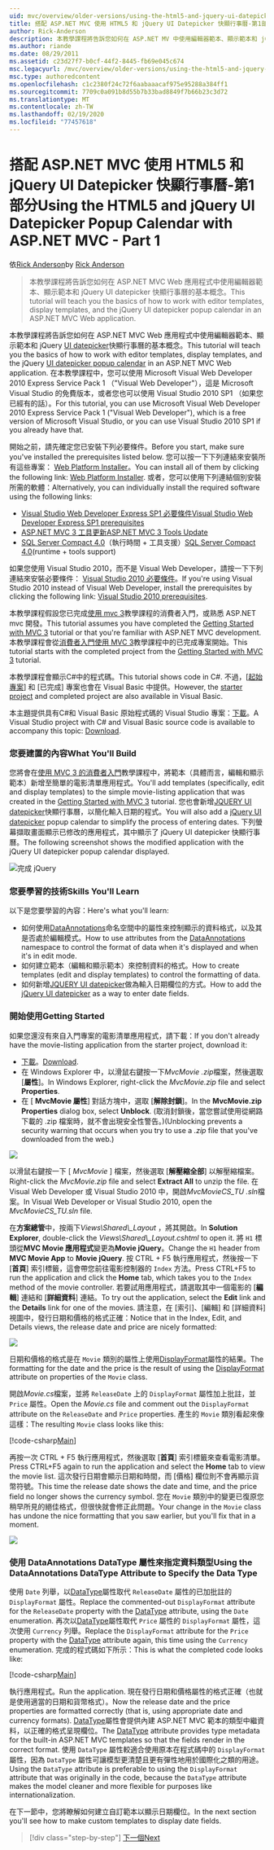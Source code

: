 ```yaml
---
uid: mvc/overview/older-versions/using-the-html5-and-jquery-ui-datepicker-popup-calendar-with-aspnet-mvc/using-the-html5-and-jquery-ui-datepicker-popup-calendar-with-aspnet-mvc-part-1
title: 搭配 ASP.NET MVC 使用 HTML5 和 jQuery UI Datepicker 快顯行事曆-第1部分 |Microsoft Docs
author: Rick-Anderson
description: 本教學課程將告訴您如何在 ASP.NET MV 中使用編輯器範本、顯示範本和 jQuery UI datepicker 快顯行事曆的基本概念。
ms.author: riande
ms.date: 08/29/2011
ms.assetid: c23d27f7-b0cf-44f2-8445-fb69e045c674
msc.legacyurl: /mvc/overview/older-versions/using-the-html5-and-jquery-ui-datepicker-popup-calendar-with-aspnet-mvc/using-the-html5-and-jquery-ui-datepicker-popup-calendar-with-aspnet-mvc-part-1
msc.type: authoredcontent
ms.openlocfilehash: c1c2380f24c72f6aabaaacaf975e95288a384ff1
ms.sourcegitcommit: 7709c0a091b8d55b7b33bad8849f7b66b23c3d72
ms.translationtype: MT
ms.contentlocale: zh-TW
ms.lasthandoff: 02/19/2020
ms.locfileid: "77457618"
---
```

# <a name="using-the-html5-and-jquery-ui-datepicker-popup-calendar-with-aspnet-mvc---part-1"></a><span data-ttu-id="c6188-103">搭配 ASP.NET MVC 使用 HTML5 和 jQuery UI Datepicker 快顯行事曆-第1部分</span><span class="sxs-lookup"><span data-stu-id="c6188-103">Using the HTML5 and jQuery UI Datepicker Popup Calendar with ASP.NET MVC - Part 1</span></span>

<span data-ttu-id="c6188-104">依[Rick Anderson](https://twitter.com/RickAndMSFT)</span><span class="sxs-lookup"><span data-stu-id="c6188-104">by [Rick Anderson](https://twitter.com/RickAndMSFT)</span></span>

> <span data-ttu-id="c6188-105">本教學課程將告訴您如何在 ASP.NET MVC Web 應用程式中使用編輯器範本、顯示範本和 jQuery UI datepicker 快顯行事曆的基本概念。</span><span class="sxs-lookup"><span data-stu-id="c6188-105">This tutorial will teach you the basics of how to work with editor templates, display templates, and the jQuery UI datepicker popup calendar in an ASP.NET MVC Web application.</span></span>

<span data-ttu-id="c6188-106">本教學課程將告訴您如何在 ASP.NET MVC Web 應用程式中使用編輯器範本、顯示範本和 jQuery [UI datepicker](http://plugins.jquery.com/project/datepicker)快顯行事曆的基本概念。</span><span class="sxs-lookup"><span data-stu-id="c6188-106">This tutorial will teach you the basics of how to work with editor templates, display templates, and the jQuery [UI datepicker popup calendar](http://plugins.jquery.com/project/datepicker) in an ASP.NET MVC Web application.</span></span> <span data-ttu-id="c6188-107">在本教學課程中，您可以使用 Microsoft Visual Web Developer 2010 Express Service Pack 1 （&quot;Visual Web Developer&quot;），這是 Microsoft Visual Studio 的免費版本，或者您也可以使用 Visual Studio 2010 SP1 （如果您已經有的話）。</span><span class="sxs-lookup"><span data-stu-id="c6188-107">For this tutorial, you can use Microsoft Visual Web Developer 2010 Express Service Pack 1 (&quot;Visual Web Developer&quot;), which is a free version of Microsoft Visual Studio, or you can use Visual Studio 2010 SP1 if you already have that.</span></span>

<span data-ttu-id="c6188-108">開始之前，請先確定您已安裝下列必要條件。</span><span class="sxs-lookup"><span data-stu-id="c6188-108">Before you start, make sure you've installed the prerequisites listed below.</span></span> <span data-ttu-id="c6188-109">您可以按一下下列連結來安裝所有這些專案： [Web Platform Installer](https://www.microsoft.com/web/gallery/install.aspx?appid=VWD2010SP1Pack)。</span><span class="sxs-lookup"><span data-stu-id="c6188-109">You can install all of them by clicking the following link: [Web Platform Installer](https://www.microsoft.com/web/gallery/install.aspx?appid=VWD2010SP1Pack).</span></span> <span data-ttu-id="c6188-110">或者，您可以使用下列連結個別安裝所需的軟體：</span><span class="sxs-lookup"><span data-stu-id="c6188-110">Alternatively, you can individually install the required software using the following links:</span></span>

- [<span data-ttu-id="c6188-111">Visual Studio Web Developer Express SP1 必要條件</span><span class="sxs-lookup"><span data-stu-id="c6188-111">Visual Studio Web Developer Express SP1 prerequisites</span></span>](https://www.microsoft.com/web/gallery/install.aspx?appid=VWD2010SP1Pack)
- [<span data-ttu-id="c6188-112">ASP.NET MVC 3 工具更新</span><span class="sxs-lookup"><span data-stu-id="c6188-112">ASP.NET MVC 3 Tools Update</span></span>](https://www.microsoft.com/web/gallery/install.aspx?appsxml=&amp;appid=MVC3)
- <span data-ttu-id="c6188-113">[SQL Server Compact 4.0](https://www.microsoft.com/web/gallery/install.aspx?appid=SQLCE;SQLCEVSTools_4_0)（執行時間 + 工具支援）</span><span class="sxs-lookup"><span data-stu-id="c6188-113">[SQL Server Compact 4.0](https://www.microsoft.com/web/gallery/install.aspx?appid=SQLCE;SQLCEVSTools_4_0)(runtime + tools support)</span></span>

<span data-ttu-id="c6188-114">如果您使用 Visual Studio 2010，而不是 Visual Web Developer，請按一下下列連結來安裝必要條件： [Visual Studio 2010 必要條件](https://www.microsoft.com/web/gallery/install.aspx?appsxml=&amp;appid=VS2010SP1Pack)。</span><span class="sxs-lookup"><span data-stu-id="c6188-114">If you're using Visual Studio 2010 instead of Visual Web Developer, install the prerequisites by clicking the following link: [Visual Studio 2010 prerequisites](https://www.microsoft.com/web/gallery/install.aspx?appsxml=&amp;appid=VS2010SP1Pack).</span></span>

<span data-ttu-id="c6188-115">本教學課程假設您已完成[使用 mvc 3](../getting-started-with-aspnet-mvc3/cs/intro-to-aspnet-mvc-3.md)教學課程的消費者入門，或熟悉 ASP.NET mvc 開發。</span><span class="sxs-lookup"><span data-stu-id="c6188-115">This tutorial assumes you have completed the [Getting Started with MVC 3](../getting-started-with-aspnet-mvc3/cs/intro-to-aspnet-mvc-3.md) tutorial or that you're familiar with ASP.NET MVC development.</span></span> <span data-ttu-id="c6188-116">本教學課程會從[消費者入門使用 MVC 3](../getting-started-with-aspnet-mvc3/cs/intro-to-aspnet-mvc-3.md)教學課程中的已完成專案開始。</span><span class="sxs-lookup"><span data-stu-id="c6188-116">This tutorial starts with the completed project from the [Getting Started with MVC 3](../getting-started-with-aspnet-mvc3/cs/intro-to-aspnet-mvc-3.md) tutorial.</span></span>

<span data-ttu-id="c6188-117">本教學課程會顯示C#中的程式碼。</span><span class="sxs-lookup"><span data-stu-id="c6188-117">This tutorial shows code in C#.</span></span> <span data-ttu-id="c6188-118">不過，[[起始專案](https://archive.msdn.microsoft.com/Project/Download/FileDownload.aspx?ProjectName=aspnetmvcsamples&amp;DownloadId=15800)] 和 [已完成] 專案也會在 Visual Basic 中提供。</span><span class="sxs-lookup"><span data-stu-id="c6188-118">However, the [starter project](https://archive.msdn.microsoft.com/Project/Download/FileDownload.aspx?ProjectName=aspnetmvcsamples&amp;DownloadId=15800) and completed project are also available in Visual Basic.</span></span>

<span data-ttu-id="c6188-119">本主題提供具有C#和 Visual Basic 原始程式碼的 Visual Studio 專案：[下載](https://archive.msdn.microsoft.com/Project/Download/FileDownload.aspx?ProjectName=aspnetmvcsamples&amp;DownloadId=15800)。</span><span class="sxs-lookup"><span data-stu-id="c6188-119">A Visual Studio project with C# and Visual Basic source code is available to accompany this topic: [Download](https://archive.msdn.microsoft.com/Project/Download/FileDownload.aspx?ProjectName=aspnetmvcsamples&amp;DownloadId=15800).</span></span>

### <a name="what-youll-build"></a><span data-ttu-id="c6188-120">您要建置的內容</span><span class="sxs-lookup"><span data-stu-id="c6188-120">What You'll Build</span></span>

<span data-ttu-id="c6188-121">您將會在[使用 MVC 3 的消費者入門](../getting-started-with-aspnet-mvc3/cs/intro-to-aspnet-mvc-3.md)教學課程中，將範本（具體而言，編輯和顯示範本）新增至簡單的電影清單應用程式。</span><span class="sxs-lookup"><span data-stu-id="c6188-121">You'll add templates (specifically, edit and display templates) to the simple movie-listing application that was created in the [Getting Started with MVC 3](../getting-started-with-aspnet-mvc3/cs/intro-to-aspnet-mvc-3.md) tutorial.</span></span> <span data-ttu-id="c6188-122">您也會新增[JQUERY UI datepicker](http://jqueryui.com/demos/datepicker/)快顯行事曆，以簡化輸入日期的程式。</span><span class="sxs-lookup"><span data-stu-id="c6188-122">You will also add a [jQuery UI datepicker](http://jqueryui.com/demos/datepicker/) popup calendar to simplify the process of entering dates.</span></span> <span data-ttu-id="c6188-123">下列螢幕擷取畫面顯示已修改的應用程式，其中顯示了 jQuery UI datepicker 快顯行事曆。</span><span class="sxs-lookup"><span data-stu-id="c6188-123">The following screenshot shows the modified application with the jQuery UI datepicker popup calendar displayed.</span></span>

![完成 jQuery](using-the-html5-and-jquery-ui-datepicker-popup-calendar-with-aspnet-mvc-part-1/_static/image1.png)

### <a name="skills-youll-learn"></a><span data-ttu-id="c6188-125">您要學習的技術</span><span class="sxs-lookup"><span data-stu-id="c6188-125">Skills You'll Learn</span></span>

<span data-ttu-id="c6188-126">以下是您要學習的內容：</span><span class="sxs-lookup"><span data-stu-id="c6188-126">Here's what you'll learn:</span></span>

- <span data-ttu-id="c6188-127">如何使用[DataAnnotations](https://msdn.microsoft.com/library/system.componentmodel.dataannotations.aspx)命名空間中的屬性來控制顯示的資料格式，以及其是否處於編輯模式。</span><span class="sxs-lookup"><span data-stu-id="c6188-127">How to use attributes from the [DataAnnotations](https://msdn.microsoft.com/library/system.componentmodel.dataannotations.aspx) namespace to control the format of data when it's displayed and when it's in edit mode.</span></span>
- <span data-ttu-id="c6188-128">如何建立範本（編輯和顯示範本）來控制資料的格式。</span><span class="sxs-lookup"><span data-stu-id="c6188-128">How to create templates (edit and display templates) to control the formatting of data.</span></span>
- <span data-ttu-id="c6188-129">如何新增[JQUERY UI datepicker](http://jqueryui.com/demos/datepicker/)做為輸入日期欄位的方式。</span><span class="sxs-lookup"><span data-stu-id="c6188-129">How to add the [jQuery UI datepicker](http://jqueryui.com/demos/datepicker/) as a way to enter date fields.</span></span>

### <a name="getting-started"></a><span data-ttu-id="c6188-130">開始使用</span><span class="sxs-lookup"><span data-stu-id="c6188-130">Getting Started</span></span>

<span data-ttu-id="c6188-131">如果您還沒有來自入門專案的電影清單應用程式，請下載：</span><span class="sxs-lookup"><span data-stu-id="c6188-131">If you don't already have the movie-listing application from the starter project, download it:</span></span> 

* <span data-ttu-id="c6188-132">[下載](https://code.msdn.microsoft.com/Introduction-to-MVC-3-10d1b098)。</span><span class="sxs-lookup"><span data-stu-id="c6188-132">[Download](https://code.msdn.microsoft.com/Introduction-to-MVC-3-10d1b098).</span></span>
* <span data-ttu-id="c6188-133">在 Windows Explorer 中，以滑鼠右鍵按一下*MvcMovie .zip*檔案，然後選取 [**屬性**]。</span><span class="sxs-lookup"><span data-stu-id="c6188-133">In Windows Explorer, right-click the *MvcMovie.zip* file and select **Properties**.</span></span> 
* <span data-ttu-id="c6188-134">在 [ **MvcMovie 屬性**] 對話方塊中，選取 [**解除封鎖**]。</span><span class="sxs-lookup"><span data-stu-id="c6188-134">In the **MvcMovie.zip Properties** dialog box, select **Unblock**.</span></span> <span data-ttu-id="c6188-135">(取消封鎖後，當您嘗試使用從網路下載的 .zip 檔案時，就不會出現安全性警告。)</span><span class="sxs-lookup"><span data-stu-id="c6188-135">(Unblocking prevents a security warning that occurs when you try to use a *.zip* file that you've downloaded from the web.)</span></span>

![](using-the-html5-and-jquery-ui-datepicker-popup-calendar-with-aspnet-mvc-part-1/_static/image2.png)

<span data-ttu-id="c6188-136">以滑鼠右鍵按一下 [ *MvcMovie* ] 檔案，然後選取 [**解壓縮全部**] 以解壓縮檔案。</span><span class="sxs-lookup"><span data-stu-id="c6188-136">Right-click the *MvcMovie.zip* file and select **Extract All** to unzip the file.</span></span> <span data-ttu-id="c6188-137">在 Visual Web Developer 或 Visual Studio 2010 中，開啟*MvcMovieCS\_TU .sln*檔案。</span><span class="sxs-lookup"><span data-stu-id="c6188-137">In Visual Web Developer or Visual Studio 2010, open the *MvcMovieCS\_TU.sln* file.</span></span>

<span data-ttu-id="c6188-138">在**方案總管**中，按兩下*Views\Shared\\_Layout* ，將其開啟。</span><span class="sxs-lookup"><span data-stu-id="c6188-138">In **Solution Explorer**, double-click the *Views\Shared\\_Layout.cshtml* to open it.</span></span> <span data-ttu-id="c6188-139">將 `H1` 標頭從**MVC Movie 應用程式**變更為**Movie jQuery**。</span><span class="sxs-lookup"><span data-stu-id="c6188-139">Change the `H1` header from **MVC Movie App** to **Movie jQuery**.</span></span> <span data-ttu-id="c6188-140">按 CTRL + F5 執行應用程式，然後按一下 [**首頁**] 索引標籤，這會帶您前往電影控制器的 `Index` 方法。</span><span class="sxs-lookup"><span data-stu-id="c6188-140">Press CTRL+F5 to run the application and click the **Home** tab, which takes you to the `Index` method of the movie controller.</span></span> <span data-ttu-id="c6188-141">若要試用應用程式，請選取其中一個電影的 [**編輯**] 連結和 [**詳細資料**] 連結。</span><span class="sxs-lookup"><span data-stu-id="c6188-141">To try out the application, select the **Edit** link and the **Details** link for one of the movies.</span></span> <span data-ttu-id="c6188-142">請注意，在 [索引]、[編輯] 和 [詳細資料] 視圖中，發行日期和價格的格式正確：</span><span class="sxs-lookup"><span data-stu-id="c6188-142">Notice that in the Index, Edit, and Details views, the release date and price are nicely formatted:</span></span>

![](using-the-html5-and-jquery-ui-datepicker-popup-calendar-with-aspnet-mvc-part-1/_static/image3.png)

<span data-ttu-id="c6188-143">日期和價格的格式是在 `Movie` 類別的屬性上使用[DisplayFormat](https://msdn.microsoft.com/library/system.componentmodel.dataannotations.displayformatattribute.aspx)屬性的結果。</span><span class="sxs-lookup"><span data-stu-id="c6188-143">The formatting for the date and the price is the result of using the [DisplayFormat](https://msdn.microsoft.com/library/system.componentmodel.dataannotations.displayformatattribute.aspx) attribute on properties of the `Movie` class.</span></span>

<span data-ttu-id="c6188-144">開啟*Movie.cs*檔案，並將 `ReleaseDate` 上的 `DisplayFormat` 屬性加上批註，並 `Price` 屬性。</span><span class="sxs-lookup"><span data-stu-id="c6188-144">Open the *Movie.cs* file and comment out the `DisplayFormat` attribute on the `ReleaseDate` and `Price` properties.</span></span> <span data-ttu-id="c6188-145">產生的 `Movie` 類別看起來像這樣：</span><span class="sxs-lookup"><span data-stu-id="c6188-145">The resulting `Movie` class looks like this:</span></span>

[!code-csharp[Main](using-the-html5-and-jquery-ui-datepicker-popup-calendar-with-aspnet-mvc-part-1/samples/sample1.cs)]

<span data-ttu-id="c6188-146">再按一次 CTRL + F5 執行應用程式，然後選取 [**首頁**] 索引標籤來查看電影清單。</span><span class="sxs-lookup"><span data-stu-id="c6188-146">Press CTRL+F5 again to run the application and select the **Home** tab to view the movie list.</span></span> <span data-ttu-id="c6188-147">這次發行日期會顯示日期和時間，而 [價格] 欄位則不會再顯示貨幣符號。</span><span class="sxs-lookup"><span data-stu-id="c6188-147">This time the release date shows the date and time, and the price field no longer shows the currency symbol.</span></span> <span data-ttu-id="c6188-148">您在 `Movie` 類別中的變更已復原您稍早所見的絕佳格式，但很快就會修正此問題。</span><span class="sxs-lookup"><span data-stu-id="c6188-148">Your change in the `Movie` class has undone the nice formatting that you saw earlier, but you'll fix that in a moment.</span></span>

![](using-the-html5-and-jquery-ui-datepicker-popup-calendar-with-aspnet-mvc-part-1/_static/image4.png)

### <a name="using-the-dataannotations-datatype-attribute-to-specify-the-data-type"></a><span data-ttu-id="c6188-149">使用 DataAnnotations DataType 屬性來指定資料類型</span><span class="sxs-lookup"><span data-stu-id="c6188-149">Using the DataAnnotations DataType Attribute to Specify the Data Type</span></span>

<span data-ttu-id="c6188-150">使用 `Date` 列舉，以[DataType](https://msdn.microsoft.com/library/system.componentmodel.dataannotations.datatype.aspx)屬性取代 `ReleaseDate` 屬性的已加批註的 `DisplayFormat` 屬性。</span><span class="sxs-lookup"><span data-stu-id="c6188-150">Replace the commented-out `DisplayFormat` attribute for the `ReleaseDate` property with the [DataType](https://msdn.microsoft.com/library/system.componentmodel.dataannotations.datatype.aspx) attribute, using the `Date` enumeration.</span></span> <span data-ttu-id="c6188-151">再次以[DataType](https://msdn.microsoft.com/library/system.componentmodel.dataannotations.datatype.aspx)屬性取代 `Price` 屬性的 `DisplayFormat` 屬性，這次使用 `Currency` 列舉。</span><span class="sxs-lookup"><span data-stu-id="c6188-151">Replace the `DisplayFormat` attribute for the `Price` property with the [DataType](https://msdn.microsoft.com/library/system.componentmodel.dataannotations.datatype.aspx) attribute again, this time using the `Currency` enumeration.</span></span> <span data-ttu-id="c6188-152">完成的程式碼如下所示：</span><span class="sxs-lookup"><span data-stu-id="c6188-152">This is what the completed code looks like:</span></span>

[!code-csharp[Main](using-the-html5-and-jquery-ui-datepicker-popup-calendar-with-aspnet-mvc-part-1/samples/sample2.cs)]

<span data-ttu-id="c6188-153">執行應用程式。</span><span class="sxs-lookup"><span data-stu-id="c6188-153">Run the application.</span></span> <span data-ttu-id="c6188-154">現在發行日期和價格屬性的格式正確（也就是使用適當的日期和貨幣格式）。</span><span class="sxs-lookup"><span data-stu-id="c6188-154">Now the release date and the price properties are formatted correctly (that is, using appropriate date and currency formats).</span></span> <span data-ttu-id="c6188-155">[DataType](https://msdn.microsoft.com/library/system.componentmodel.dataannotations.datatype.aspx)屬性會提供內建 ASP.NET MVC 範本的類型中繼資料，以正確的格式呈現欄位。</span><span class="sxs-lookup"><span data-stu-id="c6188-155">The [DataType](https://msdn.microsoft.com/library/system.componentmodel.dataannotations.datatype.aspx) attribute provides type metadata for the built-in ASP.NET MVC templates so that the fields render in the correct format.</span></span> <span data-ttu-id="c6188-156">使用 `DataType` 屬性較適合使用原本在程式碼中的 `DisplayFormat` 屬性，因為 `DataType` 屬性可讓模型更清楚且更有彈性地用於國際化之類的用途。</span><span class="sxs-lookup"><span data-stu-id="c6188-156">Using the `DataType` attribute is preferable to using the `DisplayFormat` attribute that was originally in the code, because the `DataType` attribute makes the model cleaner and more flexible for purposes like internationalization.</span></span>

<span data-ttu-id="c6188-157">在下一節中，您將瞭解如何建立自訂範本以顯示日期欄位。</span><span class="sxs-lookup"><span data-stu-id="c6188-157">In the next section you'll see how to make custom templates to display date fields.</span></span>

> [!div class="step-by-step"]
> [<span data-ttu-id="c6188-158">下一個</span><span class="sxs-lookup"><span data-stu-id="c6188-158">Next</span></span>](using-the-html5-and-jquery-ui-datepicker-popup-calendar-with-aspnet-mvc-part-2.md)
